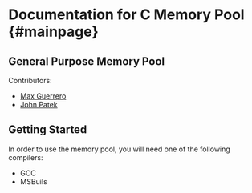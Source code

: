 # Documentation for C Memory Pool {#mainpage}

## General Purpose Memory Pool

Contributors:

+ [Max Guerrero](https://github.com/a6guerre)
+ [John Patek](https://github.com/johnpatek)

## Getting Started

In order to use the memory pool, you will need one of the following compilers:

+ GCC
+ MSBuils